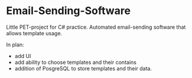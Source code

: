 # Email-Sending-Software
Little PET-project for C# practice. Automated email-sending software that allows template usage. 

In plan: 
- add UI
- add ability to choose templates and their contains
- addition of PosgreSQL to store templates and their data.
